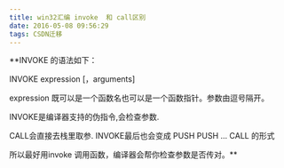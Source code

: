 ```yaml
---
title: win32汇编 invoke  和 call区别
date: 2016-05-08 09:56:29
tags: CSDN迁移
---
```

   **INVOKE 的语法如下：   
  
  
 INVOKE expression [，arguments]   
  
  
 expression 既可以是一个函数名也可以是一个函数指针。参数由逗号隔开。  
  
  
 INVOKE是编译器支持的伪指令,会检查参数.   
  
  
 CALL会直接去栈里取参. INVOKE最后也会变成 PUSH PUSH ... CALL 的形式  
  
  
  
  
  
  
  
  
  
  
 所以最好用invoke 调用函数，编译器会帮你检查参数是否传对。**  
   
 